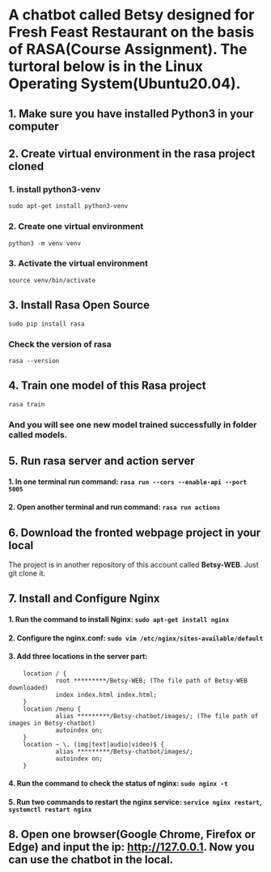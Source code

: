 # A chatbot called Betsy designed for Fresh Feast Restaurant on the basis of RASA(Course Assignment). The turtoral below is in the Linux Operating System(Ubuntu20.04).

## 1. Make sure you have installed Python3 in your computer
## 2. Create virtual environment in the rasa project cloned
### 1. install python3-venv
``` sudo apt-get install python3-venv ```
### 2. Create one virtual environment
``` python3 -m venv venv ```
### 3. Activate the virtual environment
``` source venv/bin/activate ```
## 3. Install Rasa Open Source
``` sudo pip install rasa ```
### Check the version of rasa
``` rasa --version ```
## 4. Train one model of this Rasa project
``` rasa train ```
### And you will see one new model trained successfully in folder called models.
## 5. Run rasa server and action server
#### 1. In one terminal run command: ``` rasa run --cors --enable-api --port 5005 ```
#### 2. Open another terminal and run command: ``` rasa run actions ```
## 6. Download the fronted webpage project in your local
The project is in another repository of this account called **Betsy-WEB**. Just git clone it.
## 7. Install and Configure Nginx
#### 1. Run the command to install Nginx: ``` sudo apt-get install nginx ```
#### 2. Configure the nginx.conf: ``` sudo vim /etc/nginx/sites-available/default ```
#### 3. Add three locations in the server part:
``` server_name_;
    location / {
             root *********/Betsy-WEB; (The file path of Betsy-WEB downloaded)
             index index.html index.html;
    }
    location /menu {
             alias *********/Betsy-chatbot/images/; (The file path of images in Betsy-chatbot)
             autoindex on;
    }
    location ~ \. (img|text|audio|video)$ {
             alias *********/Betsy-chatbot/images/;
             autoindex on;
    }
```
#### 4. Run the command to check the status of nginx: ``` sudo nginx -t ```
#### 5. Run two commands to restart the nginx service: ``` service nginx restart ```, ``` systemctl restart nginx ```
## 8. Open one browser(Google Chrome, Firefox or Edge) and input the ip: http://127.0.0.1. Now you can use the chatbot in the local.
